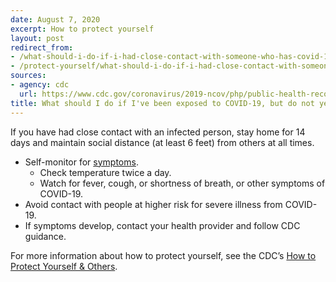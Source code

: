 ```yaml
---
date: August 7, 2020
excerpt: How to protect yourself
layout: post
redirect_from:
- /what-should-i-do-if-i-had-close-contact-with-someone-who-has-covid-19/
- /protect-yourself/what-should-i-do-if-i-had-close-contact-with-someone-who-has-covid-19/
sources:
- agency: cdc
  url: https://www.cdc.gov/coronavirus/2019-ncov/php/public-health-recommendations.html
title: What should I do if I've been exposed to COVID-19, but do not yet know if I've been infected?
---
```


If you have had close contact with an infected person, stay home for 14 days and maintain social distance (at least 6 feet) from others at all times. 

- Self-monitor for [symptoms](https://www.cdc.gov/coronavirus/2019-ncov/symptoms-testing/symptoms.html).
  - Check temperature twice a day.
   - Watch for fever, cough, or shortness of breath, or other symptoms of COVID-19.
- Avoid contact with people at higher risk for severe illness from COVID-19.
- If symptoms develop, contact your health provider and follow CDC guidance.

For more information about how to protect yourself, see the CDC’s [How to Protect Yourself & Others](https://www.cdc.gov/coronavirus/2019-ncov/prevent-getting-sick/prevention.html).